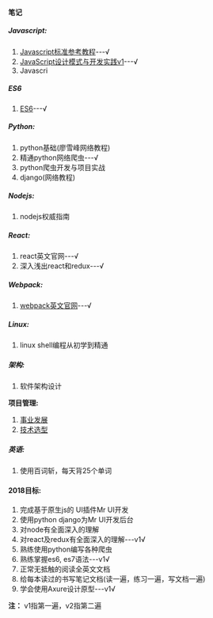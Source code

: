 

#### 笔记

##### Javascript:

1. [Javascript标准参考教程](javascript/javascript标准参考教程.md)---√
2. [JavaScript设计模式与开发实践v1](javascript/javascript设计模式与开发实践.md)---√
3. Javascri

##### ES6

1. [ES6](ecmascript6/README.md)---√

##### Python: 

1. python基础(廖雪峰网络教程)
2. 精通python网络爬虫---√
3. python爬虫开发与项目实战 
4. django(网络教程)

##### Nodejs:

1. nodejs权威指南      

##### React:

1. react英文官网---√
2. 深入浅出react和redux---√

##### Webpack:
1. [webpack英文官网](webpack-react-redux/webpack.md)---√

##### Linux:

1. linux shell编程从初学到精通

##### 架构:

1. 软件架构设计

**项目管理:**

1. [事业发展](qualified-team-leader/career-development.md)
2. [技术选型](qualified-team-leader/technical-selection.md)

##### 英语:
1. 使用百词斩，每天背25个单词

#### 2018目标:

1. 完成基于原生js的 UI插件Mr UI开发
2. 使用python django为Mr UI开发后台
3. 对node有全面深入的理解
4. 对react及redux有全面深入的理解---v1√
5. 熟练使用python编写各种爬虫
6. 熟练掌握es6, es7语法---v1√
7. 正常无抵触的阅读全英文文档
8. 给每本读过的书写笔记文档(读一遍，练习一遍，写文档一遍)
9. 学会使用Axure设计原型---v1√


**注：** v1指第一遍，v2指第二遍
<!--stackedit_data:
eyJoaXN0b3J5IjpbMTc4MTc3MzEzMl19
-->